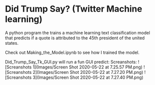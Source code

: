# Did Trump Say? (Twitter Machine learning)
A python program the trains a machine learning text classification model that predicts if a quote is attributed to the 45th president of the united states.

Check out Making_the_Model.ipynb to see how I trained the model.

Did_Trump_Say_Tk_GUI.py will run a fun GUI predict:
Screanshots:
![Screanshots 1](Images/Screen Shot 2020-05-22 at 7.25.57 PM.png)
![Screanshots 2](Images/Screen Shot 2020-05-22 at 7.27.20 PM.png)
![Screanshots 3](Images/Screen Shot 2020-05-22 at 7.27.40 PM.png)

